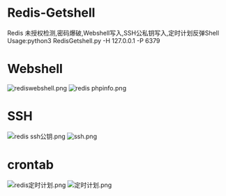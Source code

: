 # Redis-Getshell
Redis 未授权检测,密码爆破,Webshell写入,SSH公私钥写入,定时计划反弹Shell
Usage:python3 RedisGetshell.py -H 127.0.0.1 -P 6379
# Webshell
![rediswebshell.png](https://i.loli.net/2020/10/30/HKJwpAaxfVtkgj4.png)
![redis phpinfo.png](https://i.loli.net/2020/10/30/WVQBTNqxgM6E7LA.png)
# SSH
![redis ssh公钥.png](https://i.loli.net/2020/10/30/SiI9cmbUoWOMsA7.png)
![ssh.png](https://i.loli.net/2020/10/30/J72PtpDSr8dN1ys.png)
# crontab
![redis定时计划.png](https://i.loli.net/2020/10/30/sdiFhNlD2rT4SyY.png)
![定时计划.png](https://i.loli.net/2020/10/30/GMW1YfD2EZXiCVe.png)
